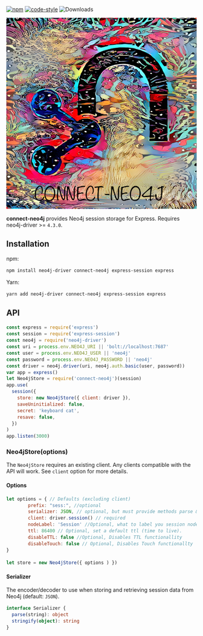 [![npm](https://img.shields.io/npm/v/connect-neo4j.svg)](https://npmjs.com/package/connect-neo4j) [![code-style](https://img.shields.io/badge/code_style-prettier-ff69b4.svg)](https://gitter.im/jlongster/prettier) ![Downloads](https://img.shields.io/npm/dm/connect-neo4j.svg)

![connect-neo4j](https://github.com/MaxAndersson/connect-neo4j/blob/8006bc2fe81cadaf683a13947da0a6cd3c8adc9d/connect-neo4j.png)

**connect-neo4j** provides Neo4j session storage for Express. Requires neo4j-driver >= `4.3.0`.

## Installation

npm:

```sh
npm install neo4j-driver connect-neo4j express-session express
```

Yarn:

```sh
yarn add neo4j-driver connect-neo4j express-session express
```

## API

```js
const express = require('express')
const session = require('express-session')
const neo4j = require('neo4j-driver')
const uri = process.env.NEO4J_URI || 'bolt://localhost:7687'
const user = process.env.NEO4J_USER || 'neo4j'
const password = process.env.NEO4J_PASSWORD || 'neo4j'
const driver = neo4j.driver(uri, neo4j.auth.basic(user, password))
var app = express()
let Neo4jStore = require('connect-neo4j')(session)
app.use(
  session({
    store: new Neo4jStore({ client: driver }),
    saveUninitialized: false,
    secret: 'keyboard cat',
    resave: false,
  })
)
app.listen(3000)
```

### Neo4jStore(options)

The `Neo4jStore` requires an existing client. Any clients compatible with the API will work. See `client` option for more details.

#### Options

```js
let options = { // Defaults (excluding client)
        prefix: "sess:", //optional
        serializer: JSON, // optional, but must provide methods parse & stringify
        client: driver.session() // required
        nodeLabel: 'Session' //Optional, what to label you session nodes
        ttl: 86400 // Optional, set a default ttl (time to live).
        disableTTL: false //Optional, Disables TTL functionallity
        disableTouch: false // Optional, Disables Touch functionallty
}

let store = new Neo4jStore({ options ) })

```

#### Serializer

The encoder/decoder to use when storing and retrieving session data from Neo4j (default: `JSON`).

```ts
interface Serializer {
  parse(string): object
  stringify(object): string
}
```
